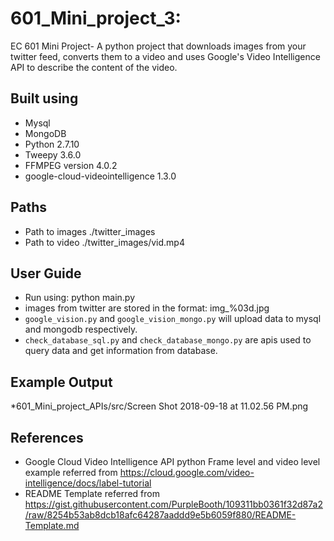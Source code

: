 # 601_Mini_project_3:
EC 601 Mini Project- A python project that downloads images from your twitter feed, converts them to a video and 
uses Google's Video Intelligence API to describe the content of the video.

## Built using

* Mysql
* MongoDB 
* Python 2.7.10 
* Tweepy 3.6.0
* FFMPEG version 4.0.2
* google-cloud-videointelligence 1.3.0

## Paths

* Path to images ./twitter_images
* Path to video ./twitter_images/vid.mp4

## User Guide

* Run using: python main.py
* images from twitter are stored in the format: img_%03d.jpg</br>
* ```google_vision.py``` and ```google_vision_mongo.py``` will upload data to mysql and mongodb respectively.
* ```check_database_sql.py``` and ```check_database_mongo.py``` are apis used to query data and get information from database.

## Example Output

*601_Mini_project_APIs/src/Screen Shot 2018-09-18 at 11.02.56 PM.png

## References

* Google Cloud Video Intelligence API python Frame level and video level example referred from https://cloud.google.com/video-intelligence/docs/label-tutorial
* README Template referred from https://gist.githubusercontent.com/PurpleBooth/109311bb0361f32d87a2/raw/8254b53ab8dcb18afc64287aaddd9e5b6059f880/README-Template.md 

